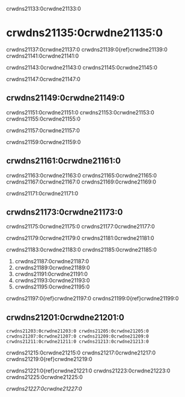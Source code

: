 crwdns21133:0crwdne21133:0
# crwdns21135:0crwdne21135:0

crwdns21137:0crwdne21137:0 crwdns21139:0{ref}crwdne21139:0 crwdns21141:0crwdne21141:0

crwdns21143:0crwdne21143:0 crwdns21145:0crwdne21145:0

crwdns21147:0crwdne21147:0
## crwdns21149:0crwdne21149:0

crwdns21151:0crwdne21151:0 crwdns21153:0crwdne21153:0 crwdns21155:0crwdne21155:0

crwdns21157:0crwdne21157:0

crwdns21159:0crwdne21159:0
## crwdns21161:0crwdne21161:0

crwdns21163:0crwdne21163:0 crwdns21165:0crwdne21165:0 crwdns21167:0crwdne21167:0 crwdns21169:0crwdne21169:0

crwdns21171:0crwdne21171:0
## crwdns21173:0crwdne21173:0

crwdns21175:0crwdne21175:0 crwdns21177:0crwdne21177:0

crwdns21179:0crwdne21179:0 crwdns21181:0crwdne21181:0

crwdns21183:0crwdne21183:0 crwdns21185:0crwdne21185:0

1. crwdns21187:0crwdne21187:0
2. crwdns21189:0crwdne21189:0
3. crwdns21191:0crwdne21191:0
4. crwdns21193:0crwdne21193:0
5. crwdns21195:0crwdne21195:0

crwdns21197:0{ref}crwdne21197:0 crwdns21199:0{ref}crwdne21199:0

## crwdns21201:0crwdne21201:0

```{note}
crwdns21203:0crwdne21203:0 crwdns21205:0crwdne21205:0
crwdns21207:0crwdne21207:0 crwdns21209:0crwdne21209:0
crwdns21211:0crwdne21211:0 crwdns21213:0crwdne21213:0
```

crwdns21215:0crwdne21215:0 crwdns21217:0crwdne21217:0 crwdns21219:0{ref}crwdne21219:0

crwdns21221:0{ref}crwdne21221:0 crwdns21223:0crwdne21223:0 crwdns21225:0crwdne21225:0

*crwdns21227:0crwdne21227:0*
